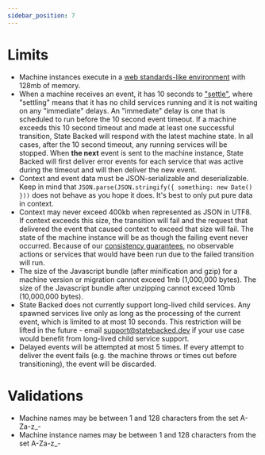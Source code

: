 ```yaml
---
sidebar_position: 7
---
```


# Limits

- Machine instances execute in a [web standards-like environment](./runtime-environment) with 128mb of memory.
- When a machine receives an event, it has 10 seconds to ["settle"](./settling), where "settling" means
  that it has no child services running and it is not waiting on any "immediate" delays.
  An "immediate" delay is one that is scheduled to run before the 10 second event timeout.
  If a machine exceeds this 10 second timeout and made at least one successful transition,
  State Backed will respond with the latest machine state.
  In all cases, after the 10 second timeout, any running services will be stopped.
  When **the next** event is sent to the machine instance, State Backed will first deliver
  error events for each service that was active during the timeout and will then deliver
  the new event.
- Context and event data must be JSON-serializable and deserializable. Keep in mind that
  `JSON.parse(JSON.stringify({ something: new Date() }))` does not behave as you hope it does.
  It's best to only put pure data in context.
- Context may never exceed 400kb when represented as JSON in UTF8. If context exceeds
  this size, the transition will fail and the request that delivered the event that caused
  context to exceed that size will fail. The state of the machine instance will be as though
  the failing event never occurred. Because of our [consistency guarantees](./consistency-guarantees),
  no observable actions or services that would have been run due to the failed transition will run.
- The size of the Javascript bundle (after minification and gzip) for a machine version or migration
  cannot exceed 1mb (1,000,000 bytes). The size of the Javascript bundle after unzipping cannot
  exceed 10mb (10,000,000 bytes).
- State Backed does not currently support long-lived child services.
  Any spawned services live only as long as the processing of the current event,
  which is limited to at most 10 seconds.
  This restriction will be lifted in the future - email
  [support@statebacked.dev](mailto:support@statebacked.dev) if your use case
  would benefit from long-lived child service support.
- Delayed events will be attempted at most 5 times. If every attempt to deliver the event fails
  (e.g. the machine throws or times out before transitioning), the event will be discarded.

# Validations

- Machine names may be between 1 and 128 characters from the set A-Za-z_-
- Machine instance names may be between 1 and 128 characters from the set A-Za-z_-
